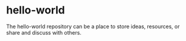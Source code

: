 # hello-world
The hello-world repository can be a place to store ideas, resources, or share and discuss with others.
